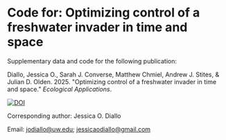 # Code for: Optimizing control of a freshwater invader in time and space
Supplementary data and code for the following publication:

Diallo, Jessica O., Sarah J. Converse, Matthew Chmiel, Andrew J. Stites, & Julian D. Olden. 2025. "Optimizing control of a freshwater invader in time and space." _Ecological Applications_.

[![DOI](https://zenodo.org/badge/620632463.svg)](https://doi.org/10.5281/zenodo.14927712)


Corresponding author: Jessica O. Diallo 

Email: jodiallo@uw.edu; jessicaodiallo@gmail.com
